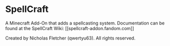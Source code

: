 # SpellCraft
A Minecraft Add-On that adds a spellcasting system. Documentation can be found at the SpellCraft Wiki: [[spellcraft-addon.fandom.com]]

Created by Nicholas Fletcher (qwertyu63). All rights reserved.

